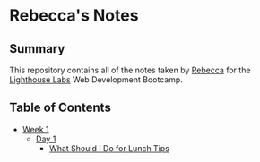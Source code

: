 # Rebecca's Notes
## Summary

This repository contains all of the notes taken by [Rebecca](https://github.com/Rebeccabenedict) for the [Lighthouse Labs](https://www.lighthouselabs.ca/) Web Development Bootcamp.

## Table of Contents
* [Week 1](/Week_1)
  * [Day 1](/Week_1/Day_1)
    * [What Should I Do for Lunch Tips](/Week_1/Day_1/What_Should_I_Do_for_Lunch_Tips.md)
